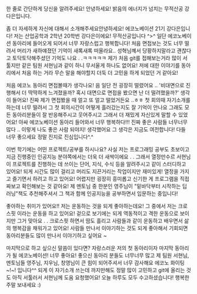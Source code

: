 한 줄로 간단하게 당신을 알려주세요! 
안녕하세요! 밝음의 에너지가 넘치는 무적산공 강다은입니다. 

좀 더 자세하게 자신에 대해서 소개해주세요안녕하세요! 에코노베이션 21기 강다은입니다! 저는 산업공학과 2학년 20학번 강다은이에요! 무적산공입니다 ^>^ 일단 에코노베이션 동아리에 들어오게 되어서 너무 자랑스럽고 행복합니다! 처음 면접보는 것도 너무 떨려서 머리가 새하얘졌던 기억이 새록새록 떠올라요.. 성혁님꼐서 당황하지말라고 괜찮다고 토닥토닥해주셨던 기억도 나요 . .ㅋㅋㅋㅋㅋ 
제가 처음 git를 접해보는거라 많이 서툴지만 같은 팀원 서현님과 같이 하니 무서울게 하나도 없어요! 저에 대한 이야기를 동아리에서 처음 하는 거라 무슨 말을 해야할지 더둑 더 고민을 하게 되었던 거 같아요! 

처음 에코노 동아리 면접볼때가 생각나요!
음 일단 전 굉장히 떨렸어요 .. '비대면으로 진행해서 더 딱딱하게 느겨졌을까? 혹시 대면으로 면접을 봤으면 난 더 떨려했을까?' 생각이 들어요! 진짜 제가 면접봤을 때 얼고 또 얼고 떨었거든요 ..ㅎㅎ 첫 회의때 자기소개를 하는데 너무 떨려서 그 첫 회의시간이 어떻게 흘러갔는지도 잘 기억이 안나요 그래도 모든 동아리분들이 잘 반응해주시고 웃어주시고 그래서 더 재밌게 자신있게 말할 수 있었어요! 
아싸 에코노베이션 동아리 들어와서 너무 행복하다!!! 진짜 좋은 사람들 너무너무 많다 .. 이렇게 나도 좋은 사람 되야지! 생각했어요 그 생각은 지금도 여전합니다! 다들 너무 좋으세요 정말 진지로 진심입니다^.^

이번 학기에는 어떤 프로젝트/공부를 하시나요?
사실 저는 프로그래밍 공부도 초보이고 지금 진행중인 인공지능 분야쪽에서는 더욱 더 새싹이에요 . . 그래서 열정만수르 서현님이 프로젝트를 진행하는 데 쓰이는 단어, 지식, 수식 등을 알려주시고 같이 스터디하고 있어요! 되게 시간도 많이 걸리고 머리도 지끈거리는 작업이지만 재미있게! 열정을 가지고 즐기면서 하려고 하고 있어요! 어렵지만 굉장히 흥미롭고 신기한 게 프로그램을 직접 짜보고 확인해보는 것 같아요! 
제 멘토님 중 한분인 영주님이 "밑바닥부터 시작하는 딥러닝"책도 추천해주셔서 그 책과 함께 인공지능을 공부하면서 입문하는 중입니다!

좋아하는 취미가 있어요!!
저는 운동하는 것을 되게 좋아하는데요! 그 중에서 저는 크로스핏 이라는 운동을 하고 있어요! 겉으로 보기에는 되게 역동적이고 격한 운동으로 보이지만 그거 맞아요 . .
크로스핏 하면서 땀도 흘리고 사람들과 같이 운동하고 배우면서 삶의 행복감을 채워가고 있어요! 
사람들 만나서 이야기하는 것도 되게 좋아해서 기회되면 동아리분들도 많이 만나서 이야기하고 싶어요 ~

마지막으로 하고 싶으신 말씀이 있다면?
자랑스러운 저의 첫 동아리이자 마지막 동아리가 될 에코노베이션! 너무 좋아요! 좋으신 동아리 분들도 너무너무 많고 제 팀원 서현님, 멘토님들 영주님, 지우님, 창영님이 큰 힘이 되어주셔서 너무 감사해요
에코노 화이팅~!~! 입니다^^ 
되게 이 자기소개 쓰는데 까지만해도 정말 많이 고민하고 git에 올리는 것도 아직 서툴러서 서현님께 도움 요청했어요! 
오늘 하루도 모두 수고하셨습니다! 행복한 주말 보내세요 :)